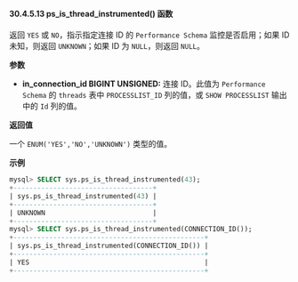 #### 30.4.5.13 ps_is_thread_instrumented() 函数

返回 `YES` 或 `NO`，指示指定连接 ID 的 `Performance Schema` 监控是否启用；如果 ID 未知，则返回 `UNKNOWN`；如果 ID 为 `NULL`，则返回 `NULL`。

**参数**

- **in_connection_id BIGINT UNSIGNED:** 连接 ID。此值为 `Performance Schema` 的 `threads` 表中 `PROCESSLIST_ID` 列的值，或 `SHOW PROCESSLIST` 输出中的 `Id` 列的值。

**返回值**

一个 `ENUM('YES','NO','UNKNOWN')` 类型的值。

**示例**

```sql
mysql> SELECT sys.ps_is_thread_instrumented(43);
+-----------------------------------+
| sys.ps_is_thread_instrumented(43) |
+-----------------------------------+
| UNKNOWN                           |
+-----------------------------------+
mysql> SELECT sys.ps_is_thread_instrumented(CONNECTION_ID());
+------------------------------------------------+
| sys.ps_is_thread_instrumented(CONNECTION_ID()) |
+------------------------------------------------+
| YES                                            |
+------------------------------------------------+
```

